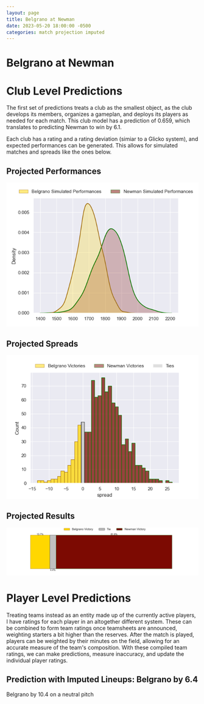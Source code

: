```yaml
---  
layout: page  
title: Belgrano at Newman  
date: 2023-05-20 18:00:00 -0500  
categories: match projection imputed  
---
```

# Belgrano at Newman

# Club Level Predictions


The first set of predictions treats a club as the smallest object, as the club develops its members, organizes a gameplan, and deploys its players as needed for each match. This club model has a prediction of 0.659, which translates to predicting Newman to win by 6.1.

Each club has a rating and a rating deviation (simiar to a Glicko system), and expected performances can be generated. This allows for simulated matches and spreads like the ones below.
## Projected Performances


![Projected Performances](plots/performances_2023-05-20-Newman-Belgrano.png)
## Projected Spreads


![Projected Spreads](plots/spreads_2023-05-20-Newman-Belgrano.png)
## Projected Results


![Projected Results](plots/resultbar_2023-05-20-Newman-Belgrano.png)
# Player Level Predictions


Treating teams instead as an entity made up of the currently active players, I have ratings for each player in an altogether different system. These can be combined to form team ratings once teamsheets are announced, weighting starters a bit higher than the reserves. After the match is played, players can be weighted by their minutes on the field, allowing for an accurate measure of the team's composition. With these compiled team ratings, we can make predictions, measure inaccuracy, and update the individual player ratings.
## Prediction with Imputed Lineups: Belgrano by 6.4


Belgrano by 10.4 on a neutral pitch

